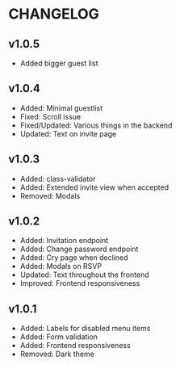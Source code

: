 # CHANGELOG

## v1.0.5
- Added bigger guest list

## v1.0.4
- Added: Minimal guestlist
- Fixed: Scroll issue
- Fixed/Updated: Various things in the backend
- Updated: Text on invite page

## v1.0.3
- Added: class-validator
- Added: Extended invite view when accepted
- Removed: Modals

## v1.0.2
- Added: Invitation endpoint
- Added: Change password endpoint
- Added: Cry page when declined
- Added: Modals on RSVP
- Updated: Text throughout the frontend
- Improved: Frontend responsiveness

## v1.0.1
- Added: Labels for disabled menu items
- Added: Form validation
- Added: Frontend responsiveness
- Removed: Dark theme
